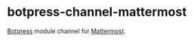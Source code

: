 # botpress-channel-mattermost
[Botpress](http://github.com/botpress/botpress) module channel for [Mattermost](http://mattermost.com).
